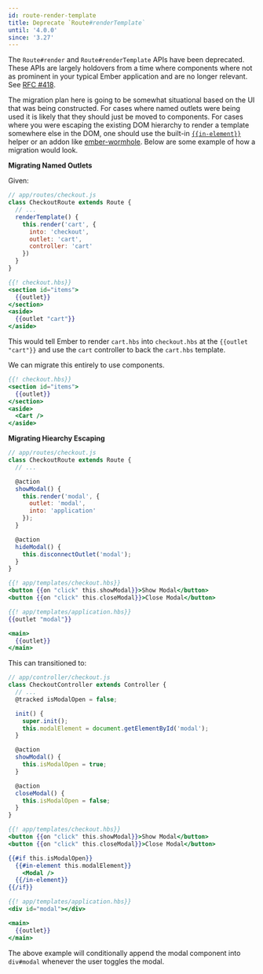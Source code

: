 ```yaml
---
id: route-render-template
title: Deprecate `Route#renderTemplate`
until: '4.0.0'
since: '3.27'
---
```


The `Route#render` and `Route#renderTemplate` APIs have been deprecated. These APIs are largely holdovers from a time where components where not as prominent in your typical Ember application and are no longer relevant. See [RFC #418](https://emberjs.github.io/rfcs/0418-deprecate-route-render-methods.html).

The migration plan here is going to be somewhat situational based on the UI that was being constructed. For cases where named outlets were being used it is likely that they should just be moved to components. For cases where you were escaping the existing DOM hierarchy to render a template somewhere else in the DOM, one should use the built-in [`{{in-element}}`](https://api.emberjs.com/ember/release/classes/Ember.Templates.helpers/methods/in-element?anchor=in-element) helper or an addon like [ember-wormhole](https://github.com/yapplabs/ember-wormhole). Below are some example of how a migration would look.

__Migrating Named Outlets__

Given:

```js
// app/routes/checkout.js
class CheckoutRoute extends Route {
  // ...
  renderTemplate() {
    this.render('cart', {
      into: 'checkout',
      outlet: 'cart',
      controller: 'cart'
    })
  }
}
```

```handlebars
{{! checkout.hbs}}
<section id="items">
  {{outlet}}
</section>
<aside>
  {{outlet "cart"}}
</aside>
```

This would tell Ember to render `cart.hbs` into `checkout.hbs` at the `{{outlet "cart"}}` and use the `cart` controller to back the `cart.hbs` template.

We can migrate this entirely to use components.

```handlebars
{{! checkout.hbs}}
<section id="items">
  {{outlet}}
</section>
<aside>
  <Cart />
</aside>
```

__Migrating Hiearchy Escaping__

```js
// app/routes/checkout.js
class CheckoutRoute extends Route {
  // ...

  @action
  showModal() {
    this.render('modal', {
      outlet: 'modal',
      into: 'application'
    });
  }

  @action
  hideModal() {
    this.disconnectOutlet('modal');
  }
}
```

```handlebars
{{! app/templates/checkout.hbs}}
<button {{on "click" this.showModal}}>Show Modal</button>
<button {{on "click" this.closeModal}}>Close Modal</button>
```

```handlebars
{{! app/templates/application.hbs}}
{{outlet "modal"}}

<main>
  {{outlet}}
</main>
```

This can transitioned to:

```js
// app/controller/checkout.js
class CheckoutController extends Controller {
  // ...
  @tracked isModalOpen = false;

  init() {
    super.init();
    this.modalElement = document.getElementById('modal');
  }

  @action
  showModal() {
    this.isModalOpen = true;
  }

  @action
  closeModal() {
    this.isModalOpen = false;
  }
}
```

```handlebars
{{! app/templates/checkout.hbs}}
<button {{on "click" this.showModal}}>Show Modal</button>
<button {{on "click" this.closeModal}}>Close Modal</button>

{{#if this.isModalOpen}}
  {{#in-element this.modalElement}}
    <Modal />
  {{/in-element}}
{{/if}}
```

```handlebars
{{! app/templates/application.hbs}}
<div id="modal"></div>

<main>
  {{outlet}}
</main>
```

The above example will conditionally append the modal component into `div#modal` whenever the user toggles the modal.
